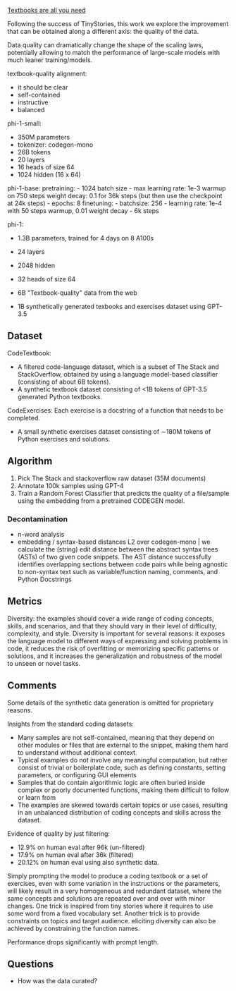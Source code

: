 [Textbooks are all you need](https://arxiv.org/abs/2306.11644)


Following the success of TinyStories, this work we explore the improvement that can be obtained along a different axis: the quality of the data.

Data quality can dramatically change the shape of the scaling laws, potentially allowing to match the performance of large-scale models with much leaner training/models.


textbook-quality alignment: 
- it should be clear
- self-contained
- instructive
- balanced


phi-1-small: 
- 350M parameters
- tokenizer: codegen-mono
- 26B tokens
- 20 layers
- 16 heads of size 64
- 1024 hidden (16 x 64)


phi-1-base: 
    pretraining:
    - 1024 batch size
    - max learning rate: 1e-3 warmup on 750 steps weight decay: 0.1 for 36k steps (but then use the checkpoint at 24k steps)
    - epochs: 8
    finetuning:
    - batchsize: 256
    - learning rate: 1e-4 with 50 steps warmup, 0.01 weight decay
    - 6k steps 


phi-1:
- 1.3B parameters, trained for 4 days on 8 A100s
- 24 layers
- 2048 hidden
- 32 heads of size 64

- 6B "Textbook-quality" data from the web
- 1B synthetically generated texbooks and exercises dataset using GPT-3.5


## Dataset

CodeTextbook:
- A filtered code-language dataset, which is a subset of The Stack and StackOverflow, obtained by using a language model-based classifier (consisting of about 6B tokens).
- A synthetic textbook dataset consisting of <1B tokens of GPT-3.5 generated Python textbooks.

CodeExercises:
Each exercise is a docstring of a function that needs to be completed.
- A small synthetic exercises dataset consisting of ∼180M tokens of Python exercises and solutions.

## Algorithm

1. Pick The Stack and stackoverflow raw dataset (35M documents)
2. Annotate 100k samples using GPT-4
3. Train a Random Forest Classifier that predicts the quality of a file/sample using the embedding from a pretrained CODEGEN model.

### Decontamination
- n-word analysis
- embedding / syntax-based distances L2 over codegen-mono | we calculate the (string) edit distance between the abstract syntax trees (ASTs) of two given code snippets.
    The AST distance successfully identifies overlapping sections between code pairs while being agnostic to non-syntax text such as variable/function naming, comments, and Python Docstrings

## Metrics

Diversity: the examples should cover a wide range of coding concepts, skills, and scenarios, and that they should vary in their level of difficulty, complexity, and style. Diversity is important for several reasons: it exposes the language model to different ways of expressing and solving problems in code, it reduces the risk of overfitting or memorizing specific patterns or solutions, and it increases the generalization and robustness of the model to unseen or novel tasks.

## Comments

Some details of the synthetic data generation is omitted for proprietary reasons.

Insights from the standard coding datasets:
- Many samples are not self-contained, meaning that they depend on other modules or files that are external to the snippet, making them hard to understand without additional context.
- Typical examples do not involve any meaningful computation, but rather consist of trivial or boilerplate code, such as defining constants, setting parameters, or configuring GUI elements
- Samples that do contain algorithmic logic are often buried inside complex or poorly documented functions, making them difficult to follow or learn from
- The examples are skewed towards certain topics or use cases, resulting in an unbalanced distribution of coding concepts and skills across the dataset.

Evidence of quality by just filtering:
- 12.9% on human eval after 96k (un-filtered) 
- 17.9% on human eval after 36k (filtered) 
- 20.12% on human eval using also synthetic data.

Simply prompting the model to produce a coding textbook or a set of exercises, even with some variation in the instructions or the parameters, will likely result in a very homogeneous and redundant dataset, where the same concepts and solutions are repeated over and over with minor changes.
One trick is inspired from tiny stories where it requires to use some word from a fixed vocabulary set. Another trick is to provide constraints on topics and target audience. eliciting diversity can also be achieved by constraining the function names.

Performance drops significantly with prompt length.


## Questions
- How was the data curated?